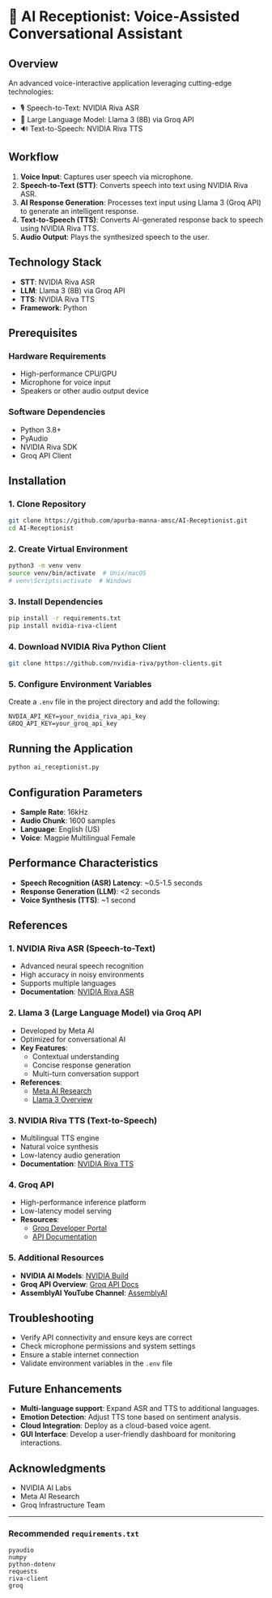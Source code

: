 # 🤖 AI Receptionist: Voice-Assisted Conversational Assistant

## Overview
An advanced voice-interactive application leveraging cutting-edge technologies:

- 🎙️ Speech-to-Text: NVIDIA Riva ASR
- 💬 Large Language Model: Llama 3 (8B) via Groq API
- 🔊 Text-to-Speech: NVIDIA Riva TTS

## Workflow
1. **Voice Input**: Captures user speech via microphone.
2. **Speech-to-Text (STT)**: Converts speech into text using NVIDIA Riva ASR.
3. **AI Response Generation**: Processes text input using Llama 3 (Groq API) to generate an intelligent response.
4. **Text-to-Speech (TTS)**: Converts AI-generated response back to speech using NVIDIA Riva TTS.
5. **Audio Output**: Plays the synthesized speech to the user.

## Technology Stack
- **STT**: NVIDIA Riva ASR
- **LLM**: Llama 3 (8B) via Groq API
- **TTS**: NVIDIA Riva TTS
- **Framework**: Python

## Prerequisites

### Hardware Requirements
- High-performance CPU/GPU
- Microphone for voice input
- Speakers or other audio output device

### Software Dependencies
- Python 3.8+
- PyAudio
- NVIDIA Riva SDK
- Groq API Client

## Installation

### 1. Clone Repository
```bash
git clone https://github.com/apurba-manna-amsc/AI-Receptionist.git
cd AI-Receptionist
```

### 2. Create Virtual Environment
```bash
python3 -m venv venv
source venv/bin/activate  # Unix/macOS
# venv\Scripts\activate  # Windows
```

### 3. Install Dependencies
```bash
pip install -r requirements.txt
pip install nvidia-riva-client
```

### 4. Download NVIDIA Riva Python Client
```bash
git clone https://github.com/nvidia-riva/python-clients.git
```

### 5. Configure Environment Variables
Create a `.env` file in the project directory and add the following:
```plaintext
NVDIA_API_KEY=your_nvidia_riva_api_key
GROQ_API_KEY=your_groq_api_key
```

## Running the Application
```bash
python ai_receptionist.py
```

## Configuration Parameters
- **Sample Rate**: 16kHz
- **Audio Chunk**: 1600 samples
- **Language**: English (US)
- **Voice**: Magpie Multilingual Female

## Performance Characteristics
- **Speech Recognition (ASR) Latency**: ~0.5-1.5 seconds
- **Response Generation (LLM)**: <2 seconds
- **Voice Synthesis (TTS)**: ~1 second

## References

### 1. NVIDIA Riva ASR (Speech-to-Text)
- Advanced neural speech recognition
- High accuracy in noisy environments
- Supports multiple languages
- **Documentation**: [NVIDIA Riva ASR](https://docs.nvidia.com/deeplearning/riva/user-guide/docs/asr/asr-overview.html)

### 2. Llama 3 (Large Language Model) via Groq API
- Developed by Meta AI
- Optimized for conversational AI
- **Key Features**:
  - Contextual understanding
  - Concise response generation
  - Multi-turn conversation support
- **References**:
  - [Meta AI Research](https://ai.meta.com/research/publications/)
  - [Llama 3 Overview](https://ai.meta.com/blog/meta-llama-3/)

### 3. NVIDIA Riva TTS (Text-to-Speech)
- Multilingual TTS engine
- Natural voice synthesis
- Low-latency audio generation
- **Documentation**: [NVIDIA Riva TTS](https://docs.nvidia.com/deeplearning/riva/user-guide/docs/tts/tts-overview.html)

### 4. Groq API
- High-performance inference platform
- Low-latency model serving
- **Resources**:
  - [Groq Developer Portal](https://wow.groq.com/)
  - [API Documentation](https://console.groq.com/docs)

### 5. Additional Resources
- **NVIDIA AI Models**: [NVIDIA Build](https://build.nvidia.com/models)
- **Groq API Overview**: [Groq API Docs](https://console.groq.com/docs/overview)
- **AssemblyAI YouTube Channel**: [AssemblyAI](https://www.youtube.com/@AssemblyAI)

## Troubleshooting
- Verify API connectivity and ensure keys are correct
- Check microphone permissions and system settings
- Ensure a stable internet connection
- Validate environment variables in the `.env` file

## Future Enhancements
- **Multi-language support**: Expand ASR and TTS to additional languages.
- **Emotion Detection**: Adjust TTS tone based on sentiment analysis.
- **Cloud Integration**: Deploy as a cloud-based voice agent.
- **GUI Interface**: Develop a user-friendly dashboard for monitoring interactions.


## Acknowledgments
- NVIDIA AI Labs
- Meta AI Research
- Groq Infrastructure Team

---

### Recommended `requirements.txt`
```plaintext
pyaudio
numpy
python-dotenv
requests
riva-client
groq
```

